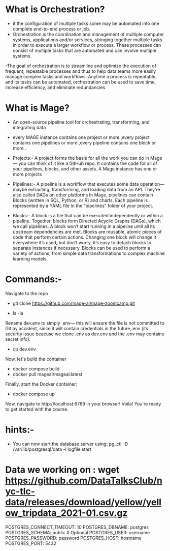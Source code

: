 # What is Orchestration? 

- it the configuration of multiple tasks some may be automated into one complete end-to-end process or job.
- Orchestration is the coordination and management of multiple computer systems, applications and/or services,
 stringing together multiple tasks in order to execute a larger workflow or process. 
 These processes can consist of multiple tasks that are automated and can involve multiple systems.

-The goal of orchestration is to streamline and optimize the execution of frequent, repeatable processes and thus to help data teams more easily manage complex tasks and workflows. Anytime a process is repeatable, and its tasks can be automated, orchestration can be used to save time, increase efficiency, and eliminate redundancies


# What is Mage?

- An open-source pipeline tool for orchestrating, transforming, and integrating data
- every MAGE instance contains one project or more ,every project contains one pipelines or more ,every pipeline contains one block or more .

- Projects:-
A project forms the basis for all the work you can do in Mage— you can think of it like a GitHub repo. 
It contains the code for all of your pipelines, blocks, and other assets.
A Mage instance has one or more projects

- Pipelines:-
A pipeline is a workflow that executes some data operation— maybe extracting, transforming, and loading data from an API. They’re also called DAGs on other platforms
In Mage, pipelines can contain Blocks (written in SQL, Python, or R) and charts. 
Each pipeline is represented by a YAML file in the “pipelines” folder of your project.


- Blocks:-
A block is a file that can be executed independently or within a pipeline. 
Together, blocks form Directed Acyclic Graphs (DAGs), which we call pipelines. 
A block won’t start running in a pipeline until all its upstream dependencies are met.
Blocks are reusable, atomic pieces of code that perform certain actions. 
Changing one block will change it everywhere it’s used, but don’t worry, it’s easy to detach blocks to separate instances if necessary.
Blocks can be used to perform a variety of actions, from simple data transformations to complex machine learning models. 


# Commands:-
Navigate to the repo
- git clone https://github.com/mage-ai/mage-zoomcamp.git

- ls -la

Rename dev.env to simply .env— this will ensure the file is not committed to Git by accident, since it will contain credentials in the future,.env (its security issue beacuse we clone .env as dev.env  and the .env may contains secret info).
- cp dev.env 

Now, let's build the container
- docker compose build
- docker pull mageai/mageai:latest

Finally, start the Docker container:
- docker compose up

Now, navigate to http://localhost:6789 in your browser! Voila! You're ready to get started with the course.



# hints:-
- You can now start the database server using:
 pg_ctl -D /var/lib/postgresql/data -l logfile start


# Data we working on : wget https://github.com/DataTalksClub/nyc-tlc-data/releases/download/yellow/yellow_tripdata_2021-01.csv.gz 

  POSTGRES_CONNECT_TIMEOUT: 10
  POSTGRES_DBNAME: postgres
  POSTGRES_SCHEMA: public # Optional
  POSTGRES_USER: username
  POSTGRES_PASSWORD: password
  POSTGRES_HOST: hostname
  POSTGRES_PORT: 5432